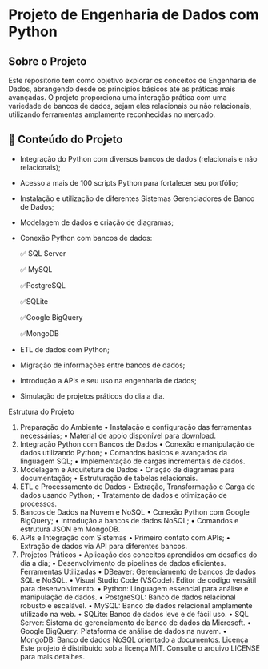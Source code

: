 # Projeto de  Engenharia de Dados com Python

## Sobre o Projeto

Este repositório tem como objetivo explorar os conceitos de Engenharia de Dados, abrangendo desde os princípios básicos até as práticas mais avançadas. O projeto proporciona uma interação prática com uma variedade de bancos de dados, sejam eles relacionais ou não relacionais, utilizando ferramentas amplamente reconhecidas no mercado.

 ## 📌 Conteúdo do Projeto

* Integração do Python com diversos bancos de dados (relacionais e não relacionais);
* Acesso a mais de 100 scripts Python para fortalecer seu portfólio;
* Instalação e utilização de diferentes Sistemas Gerenciadores de Banco de Dados;
* Modelagem de dados e criação de diagramas;
* Conexão Python com bancos de dados:
  
  ✅ SQL Server
  
  ✅ MySQL
  
  ✅PostgreSQL
  
  ✅SQLite
  
  ✅Google BigQuery
  
  ✅MongoDB
  
* ETL de dados com Python;
* Migração de informações entre bancos de dados;
* Introdução a APIs e seu uso na engenharia de dados;
* Simulação de projetos práticos do dia a dia.

Estrutura do Projeto
1. Preparação do Ambiente
•	Instalação e configuração das ferramentas necessárias;
•	Material de apoio disponível para download.
2. Integração Python com Bancos de Dados
•	Conexão e manipulação de dados utilizando Python;
•	Comandos básicos e avançados da linguagem SQL;
•	Implementação de cargas incrementais de dados.
3. Modelagem e Arquitetura de Dados
•	Criação de diagramas para documentação;
•	Estruturação de tabelas relacionais.
4. ETL e Processamento de Dados
•	Extração, Transformação e Carga de dados usando Python;
•	Tratamento de dados e otimização de processos.
5. Bancos de Dados na Nuvem e NoSQL
•	Conexão Python com Google BigQuery;
•	Introdução a bancos de dados NoSQL;
•	Comandos e estrutura JSON em MongoDB.
6. APIs e Integração com Sistemas
•	Primeiro contato com APIs;
•	Extração de dados via API para diferentes bancos.
7. Projetos Práticos
•	Aplicação dos conceitos aprendidos em desafios do dia a dia;
•	Desenvolvimento de pipelines de dados eficientes.
Ferramentas Utilizadas
•	DBeaver: Gerenciamento de bancos de dados SQL e NoSQL.
•	Visual Studio Code (VSCode): Editor de código versátil para desenvolvimento.
•	Python: Linguagem essencial para análise e manipulação de dados.
•	PostgreSQL: Banco de dados relacional robusto e escalável.
•	MySQL: Banco de dados relacional amplamente utilizado na web.
•	SQLite: Banco de dados leve e de fácil uso.
•	SQL Server: Sistema de gerenciamento de banco de dados da Microsoft.
•	Google BigQuery: Plataforma de análise de dados na nuvem.
•	MongoDB: Banco de dados NoSQL orientado a documentos.
Licença
Este projeto é distribuído sob a licença MIT. Consulte o arquivo LICENSE para mais detalhes.


